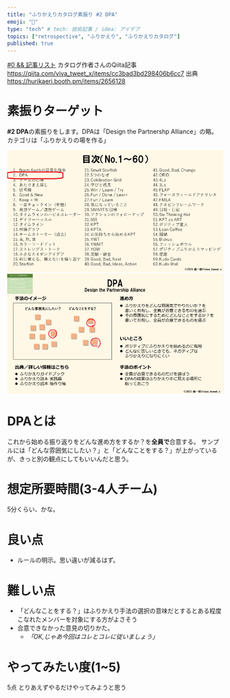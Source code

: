 ```yaml
---
title: "ふりかえりカタログ素振り #2 DPA"
emoji: "📝"
type: "tech" # tech: 技術記事 / idea: アイデア
topics: ["retrospective", "ふりかえり", "ふりかえりカタログ"]
published: true
---
```


[#0 && 記事リスト](/datsuns/articles/retrospective-su-bu-ri-0.md)
カタログ作者さんのQiita記事
https://qiita.com/viva_tweet_x/items/cc3bad3bd298406b6cc7
出典
https://hurikaeri.booth.pm/items/2656128

# 素振りターゲット

**\#2 DPA**の素振りをします。DPAは「Design the Partnershp Alliance」の略。
カテゴリは「ふりかえりの場を作る」

![target](/images/retrospective-su-bu-ri/2-target.png)
![pattern](/images/retrospective-su-bu-ri/2-pattern.png)

# DPAとは

これから始める振り返りをどんな進め方をするか？を**全員で**合意する。
サンプルには「どんな雰囲気にしたい？」と「どんなことをする？」が上がっているが、きっと別の観点にしてもいいんだと思う。


# 想定所要時間(3-4人チーム)

5分くらい、かな。

# 良い点

* ルールの明示。思い違いが減るはず。

# 難しい点

* 「どんなことをする？」はふりかえり手法の選択の意味だとするとある程度こなれたメンバーを対象にする方がよさそう
* 合意できなかった意見の切りかた。
   * *「OK,じゃあ今回はコレとコレに従いましょう」*

# やってみたい度(1~5)

5点
とりあえずやるだけやってみようと思う

